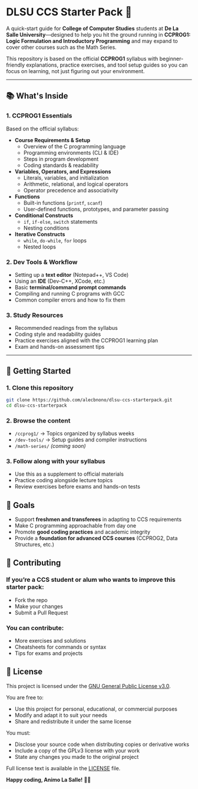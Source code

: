 # DLSU CCS Starter Pack 🎒

A quick-start guide for **College of Computer Studies** students at **De La Salle University**—designed to help you hit the ground running in **CCPROG1: Logic Formulation and Introductory Programming** and may expand to cover other courses such as the Math Series.

This repository is based on the official **CCPROG1** syllabus with beginner-friendly explanations, practice exercises, and tool setup guides so you can focus on learning, not just figuring out your environment.

---

## 📚 What's Inside

### 1. CCPROG1 Essentials
Based on the official syllabus:
- **Course Requirements & Setup**
  - Overview of the C programming language
  - Programming environments (CLI & IDE)
  - Steps in program development
  - Coding standards & readability
- **Variables, Operators, and Expressions**
  - Literals, variables, and initialization
  - Arithmetic, relational, and logical operators
  - Operator precedence and associativity
- **Functions**
  - Built-in functions (`printf`, `scanf`)
  - User-defined functions, prototypes, and parameter passing
- **Conditional Constructs**
  - `if`, `if-else`, `switch` statements
  - Nesting conditions
- **Iterative Constructs**
  - `while`, `do-while`, `for` loops
  - Nested loops

### 2. Dev Tools & Workflow
- Setting up a **text editor** (Notepad++, VS Code)
- Using an **IDE** (Dev-C++, XCode, etc.)
- Basic **terminal/command prompt commands**
- Compiling and running C programs with GCC
- Common compiler errors and how to fix them

### 3. Study Resources
- Recommended readings from the syllabus
- Coding style and readability guides
- Practice exercises aligned with the CCPROG1 learning plan
- Exam and hands-on assessment tips

---

## 🚀 Getting Started

### 1. **Clone this repository**
   ```bash
   git clone https://github.com/alecbnono/dlsu-ccs-starterpack.git
   cd dlsu-ccs-starterpack
   ```
### 2. Browse the content
- `/ccprog1/` → Topics organized by syllabus weeks  
- `/dev-tools/` → Setup guides and compiler instructions  
- `/math-series/` *(coming soon)*  

### 3. Follow along with your syllabus
- Use this as a supplement to official materials
- Practice coding alongside lecture topics
- Review exercises before exams and hands-on tests

## 🎯 Goals

- Support **freshmen and transferees** in adapting to CCS requirements
- Make C programming approachable from day one
- Promote **good coding practices** and academic integrity
- Provide a **foundation for advanced CCS courses** (CCPROG2, Data Structures, etc.)
## 🤝 Contributing

### If you’re a CCS student or alum who wants to improve this starter pack:
- Fork the repo
- Make your changes
- Submit a Pull Request

### You can contribute:
- More exercises and solutions
- Cheatsheets for commands or syntax
- Tips for exams and projects

## 📄 License

This project is licensed under the [GNU General Public License v3.0](LICENSE).

You are free to:
- Use this project for personal, educational, or commercial purposes
- Modify and adapt it to suit your needs
- Share and redistribute it under the same license

You must:
- Disclose your source code when distributing copies or derivative works
- Include a copy of the GPLv3 license with your work
- State any changes you made to the original project

Full license text is available in the [LICENSE](LICENSE) file.

**Happy coding, Animo La Salle!** 💚🐎
